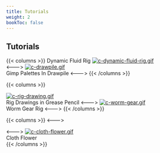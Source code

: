 ```yaml
---
title: Tutorials
weight: 2
bookToc: false
---
```


## Tutorials

{{< columns >}}
Dynamic Fluid Rig
[![c-dynamic-fluid-rig.gif](https://i.postimg.cc/52xLx0sR/c-dynamic-fluid-rig.gif)](/dynamic_fluid_rig/)  
<--->
[![c-drawpile.gif](https://i.postimg.cc/vmTnVKF7/c-drawpile.gif)](/drawpile/)  
Gimp Palettes In Drawpile
<--->
{{< /columns >}}

{{< columns >}}

[![c-rig-drawing.gif](https://i.postimg.cc/HdGrCRd7/c-rig-drawing.gif)](/rig_gp/)  
Rig Drawings in Grease Pencil
<--->
[![c-worm-gear.gif](https://i.postimg.cc/w6BvVdcn/c-worm-gear.gif)](/worm_gear)  
Worm Gear Rig
<--->
{{< /columns >}}

{{< columns >}}
<--->

<--->
[![c-cloth-flower.gif](https://i.postimg.cc/L4F2rdL9/c-cloth-flower.gif)](/cloth_flower)  
Cloth Flower  
{{< /columns >}}
